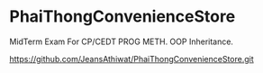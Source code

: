 ﻿# PhaiThongConvenienceStore
MidTerm Exam For CP/CEDT PROG METH.
OOP Inheritance.

https://github.com/JeansAthiwat/PhaiThongConvenienceStore.git

